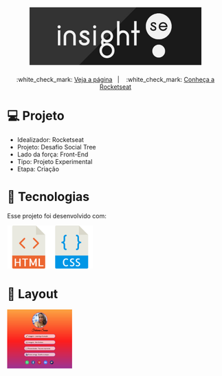 <h1 align="center">
    <img src="./files/logo.jpg" alt="" width="400">
</h1>

<p align="center">
  :white_check_mark: <a href="https://andreadcsousa.github.io/projeto_social-tree/" target="_blank">Veja a página</a>&nbsp;&nbsp;&nbsp;|&nbsp;&nbsp;&nbsp;
  :white_check_mark: <a href="https://rocketseat.com.br/" target="_blank">Conheça a Rocketseat</a>
</p>

# :computer: Projeto
 
- Idealizador: Rocketseat
- Projeto: Desafio Social Tree
- Lado da força: Front-End
- Tipo: Projeto Experimental
- Etapa: Criação

# :rocket: Tecnologias

Esse projeto foi desenvolvido com:

<img src="./files/html.svg" width="100"><img src="./files/css.svg" width="100">

# :iphone: Layout

<img src="./files/layout.jpg" alt="" width="30%">
